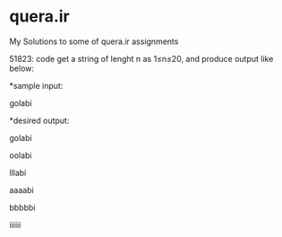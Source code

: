 # quera.ir
My Solutions to some of  quera.ir assignments

51823: code get a string of lenght n as 1≤n≤20, and produce output like below:


*sample input: 

golabi

*desired output: 

golabi

oolabi

lllabi

aaaabi

bbbbbi

iiiiii
